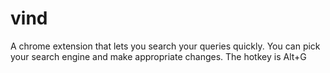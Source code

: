 # vind

A chrome extension that lets you search your queries quickly. You can pick your search engine and make appropriate changes.
The hotkey is Alt+G
